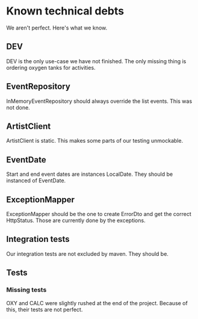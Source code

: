 # Known technical debts

We aren't perfect. Here's what we know.

## DEV

DEV is the only use-case we have not finished. The only missing thing is ordering oxygen tanks for activities.

## EventRepository

InMemoryEventRepository should always override the list events. This was not done.

## ArtistClient

ArtistClient is static. This makes some parts of our testing unmockable.

## EventDate

Start and end event dates are instances LocalDate. They should be instanced of EventDate.

## ExceptionMapper

ExceptionMapper should be the one to create ErrorDto and get the correct HttpStatus. Those are currently done by the exceptions.

## Integration tests

Our integration tests are not excluded by maven. They should be.

## Tests

### Missing tests

OXY and CALC were slightly rushed at the end of the project. Because of this, their tests are not perfect.
